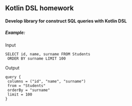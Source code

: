 ## Kotlin DSL homework

#### Develop library for construct SQL queries with Kotlin DSL

##### Example:

Input
```
SELECT id, name, surname FROM Students
 ORDER BY surname LIMIT 100
```

Output
```
query {
 columns = ("id", "name", "surname")
 from = "Students"
 orderBy = "surname"
 limit = 100
}
```